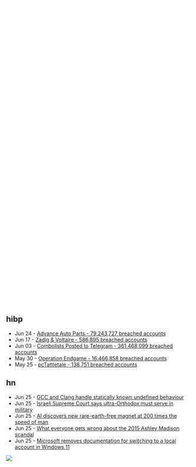 ![Metrics](https://raw.githubusercontent.com/phixion/phixion/master/metrics.svg)

## hibp

<!--
for https://github.com/phixion/phixion/blob/main/.github/workflows/feeds.yml
-->
<!--START_SECTION:haveibeenpwnd-->
- Jun 24 - [Advance Auto Parts - 79,243,727 breached accounts](https://haveibeenpwned.com/PwnedWebsites#AdvanceAutoParts)
- Jun 17 - [Zadig & Voltaire - 586,895 breached accounts](https://haveibeenpwned.com/PwnedWebsites#ZadigVoltaire)
- Jun 03 - [Combolists Posted to Telegram - 361,468,099 breached accounts](https://haveibeenpwned.com/PwnedWebsites#TelegramCombolists)
- May 30 - [Operation Endgame - 16,466,858 breached accounts](https://haveibeenpwned.com/PwnedWebsites#OperationEndgame)
- May 25 - [pcTattletale - 138,751 breached accounts](https://haveibeenpwned.com/PwnedWebsites#pcTattletale)
<!--END_SECTION:haveibeenpwnd-->

## hn

<!--
for https://github.com/phixion/phixion/blob/main/.github/workflows/feeds.yml
-->
<!--START_SECTION:hn-->
- Jun 25 - [GCC and Clang handle statically known undefined behaviour](https://diekmann.uk/blog/2024-06-25-statically-known-undefined-behaviour.html)
- Jun 25 - [Israeli Supreme Court says ultra-Orthodox must serve in military](https://abcnews.go.com/International/wireStory/israeli-supreme-court-ultra-orthodox-serve-military-111394436)
- Jun 25 - [AI discovers new rare-earth-free magnet at 200 times the speed of man](https://newatlas.com/materials/ai-rare-earth-free-magnet-discovery/)
- Jun 25 - [What everyone gets wrong about the 2015 Ashley Madison scandal](https://www.newscientist.com/article/mg26234952-100-what-everyone-gets-wrong-about-the-2015-ashley-madison-scandal/)
- Jun 25 - [Microsoft removes documentation for switching to a local account in Windows 11](https://arstechnica.com/gadgets/2024/06/microsoft-removes-documentation-for-switching-to-a-local-account-in-windows-11/)
<!--END_SECTION:hn-->

<!--
for https://yhype.me
-->
![](https://hit.yhype.me/github/profile?user_id=13013670)
